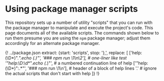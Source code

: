 # Using package manager scripts

This repository sets up a number of utility "scripts" that you can run with
the package manager to manipulate and execute the project's code. This page
documents all of the available scripts. The commands shown below to run them
presume you are using the `npm` package manager; adjust them accordingly for
an alternate package manager.

{! ../package.json extract: {start: 'scripts', stop: '},', replace: [
['help:(\D*)".*".*echo (.*)"', '### npm run \1\n\2'], # one-liner like test
'"help:\D*:\d*"._echo (._)"', # a numbered continuation line of help
['"help:(\D*)":.*"', '### npm run \1\n'], # header of a block of help lines
'.' # ignore the actual scripts that don't start with help ]} !}
